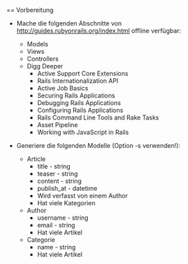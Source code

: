 == Vorbereitung

* Mache die folgenden Abschnitte von http://guides.rubyonrails.org/index.html offline verfügbar:
    * Models
    * Views
    * Controllers
    * Digg Deeper
        * Active Support Core Extensions
        * Rails Internationalization API
        * Active Job Basics
        * Securing Rails Applications
        * Debugging Rails Applications
        * Configuring Rails Applications
        * Rails Command Line Tools and Rake Tasks
        * Asset Pipeline
        * Working with JavaScript in Rails

* Generiere die folgenden Modelle (Option -s verwenden!):
    * Article
        * title - string
        * teaser - string
        * content - string
        * publish_at - datetime
        * Wird verfasst von einem Author
        * Hat viele Kategorien
    * Author
        * username - string
        * email - string
        * Hat viele Artikel
    * Categorie
        * name - string
        * Hat viele Artikel